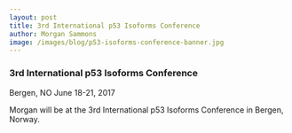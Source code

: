 ```yaml
---
layout: post
title: 3rd International p53 Isoforms Conference
author: Morgan Sammons
image: /images/blog/p53-isoforms-conference-banner.jpg
---
```


### 3rd International p53 Isoforms Conference
Bergen, NO 
June 18-21, 2017

Morgan will be at the 3rd International p53 Isoforms Conference in Bergen, Norway. 
